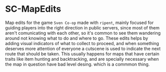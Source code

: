# SC-MapEdits

Map edits for the game `Sven Co-op` made with `ripent`, mainly focused for guiding players into the right direction in public servers, since most of them aren't comunicating with each other, so it's common to see them wandering around not knowing what to do and where to go.
These edits helps by adding visual indicators of what to collect to proceed, and when something deserves more attention of everyone a cutscene is used to indicate the next route that should be taken.
This usually happens for maps that have certain traits like item hunting and backtracking, and are specially necessary when the map in question have bad level desing. which is a commmon thing.
